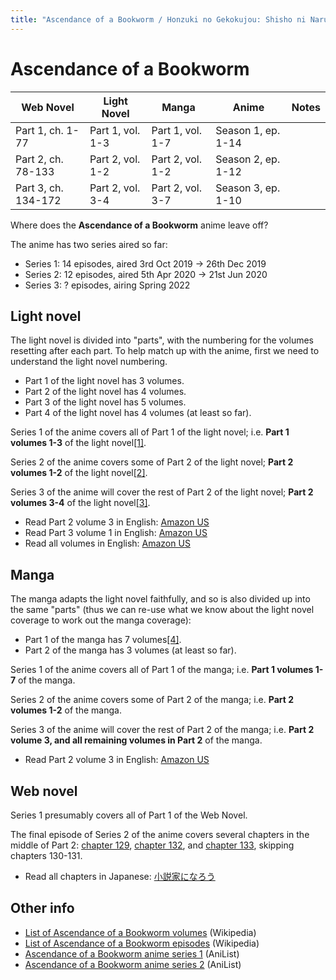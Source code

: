 ```yaml
---
title: "Ascendance of a Bookworm / Honzuki no Gekokujou: Shisho ni Naru Tame ni wa Shudan wo Erandeiraremasen"
---
```


# Ascendance of a Bookworm

<table>
    <thead>
        <tr>
            <th>Web Novel</th>
            <th>Light Novel</th>
            <th>Manga</th>
            <th>Anime</th>
            <th>Notes</th>
        </tr>
    </thead>
    <tbody>
        <tr>
            <td>Part 1, ch. 1-77</td>
            <td>Part 1, vol. 1-3</td>
            <td>Part 1, vol. 1-7</td>
            <td>Season 1, ep. 1-14</td>
            <td> </td>
        </tr>
        <tr>
            <td>Part 2, ch. 78-133</td>
            <td>Part 2, vol. 1-2</td>
            <td>Part 2, vol. 1-2</td>
            <td>Season 2, ep. 1-12</td>
            <td> </td>
        </tr>
        <tr>
            <td>Part 3, ch. 134-172</td>
            <td>Part 2, vol. 3-4</td>
            <td>Part 2, vol. 3-7</td>
            <td>Season 3, ep. 1-10</td>
            <td> </td>
        </tr>
    </tbody>
</table>

Where does the **Ascendance of a Bookworm** anime leave off?

The anime has two series aired so far:

* Series 1: 14 episodes, aired 3rd Oct 2019 -> 26th Dec 2019
* Series 2: 12 episodes, aired 5th Apr 2020 -> 21st Jun 2020
* Series 3: ? episodes, airing Spring 2022

## Light novel

The light novel is divided into "parts", with the numbering for the volumes resetting after each part. To help match up with the anime, first we need to understand the light novel numbering.

* Part 1 of the light novel has 3 volumes.
* Part 2 of the light novel has 4 volumes.
* Part 3 of the light novel has 5 volumes.
* Part 4 of the light novel has 4 volumes (at least so far).

Series 1 of the anime covers all of Part 1 of the light novel; i.e. **Part 1 volumes 1-3** of the light novel[[1]](https://anilist.co/forum/thread/28720/comment/779352).

Series 2 of the anime covers some of Part 2 of the light novel; **Part 2 volumes 1-2** of the light novel[[2]](https://anilist.co/anime/113693/Honzuki-no-Gekokujou-Shisho-ni-Naru-Tame-ni-wa-Shudan-wo-Erandeiraremasen-2/).

Series 3 of the anime will cover the rest of Part 2 of the light novel; **Part 2 volumes 3-4** of the light novel[[3]](https://anilist.co/anime/121176/Honzuki-no-Gekokujou-Shisho-ni-Naru-Tame-ni-wa-Shudan-wo-Erandeiraremasen-3/).

* Read Part 2 volume 3 in English: [Amazon US](https://www.amazon.com/gp/product/B084BWGGXS)
* Read Part 3 volume 1 in English: [Amazon US](https://www.amazon.com/gp/product/B089GVG8TB)
* Read all volumes in English: [Amazon US](https://www.amazon.com/Ascendance-Bookworm-10-Book/dp/B08RYY44GB)

## Manga

The manga adapts the light novel faithfully, and so is also divided up into the same "parts" (thus we can re-use what we know about the light novel coverage to work out the manga coverage):

* Part 1 of the manga has 7 volumes[[4]](https://anilist.co/manga/96775/Honzuki-no-Gekokujou-Shisho-ni-Naru-Tame-ni-wa-Shudan-wo-Erandeiraremasen-Dai-1bu--Hon-ga-Nai-nara-Tsukureba-Ii/).
* Part 2 of the manga has 3 volumes (at least so far).

Series 1 of the anime covers all of Part 1 of the manga; i.e. **Part 1 volumes 1-7** of the manga.

Series 2 of the anime covers some of Part 2 of the manga; i.e. **Part 2 volumes 1-2** of the manga.

Series 3 of the anime will cover the rest of Part 2 of the manga; i.e. **Part 2 volume 3, and all remaining volumes in Part 2** of the manga.

* Read Part 2 volume 3 in English: [Amazon US](https://www.amazon.com/Ascendance-Bookworm-Manga-Part-Kazuki-ebook/dp/B09HCJC48P)

## Web novel

Series 1 presumably covers all of Part 1 of the Web Novel.

The final episode of Series 2 of the anime covers several chapters in the middle of Part 2: [chapter 129](https://ncode.syosetu.com/n4830bu/129/), [chapter 132](https://ncode.syosetu.com/n4830bu/132/), and [chapter 133](https://ncode.syosetu.com/n4830bu/133/), skipping chapters 130-131.

* Read all chapters in Japanese: [小説家になろう](https://ncode.syosetu.com/n4830bu/)

## Other info

* [List of Ascendance of a Bookworm volumes](https://en.wikipedia.org/wiki/Ascendance_of_a_Bookworm) (Wikipedia)
* [List of Ascendance of a Bookworm episodes](https://en.wikipedia.org/wiki/List_of_Ascendance_of_a_Bookworm_episodes) (Wikipedia)
* [Ascendance of a Bookworm anime series 1](https://anilist.co/anime/108268/Honzuki-no-Gekokujou-Shisho-ni-Naru-Tame-ni-wa-Shudan-wo-Erandeiraremasen/) (AniList)
* [Ascendance of a Bookworm anime series 2](https://anilist.co/anime/113693/Honzuki-no-Gekokujou-Shisho-ni-Naru-Tame-ni-wa-Shudan-wo-Erandeiraremasen-2/) (AniList)